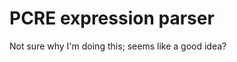 PCRE expression parser
======================

Not sure why I'm doing this; seems like a good idea?

